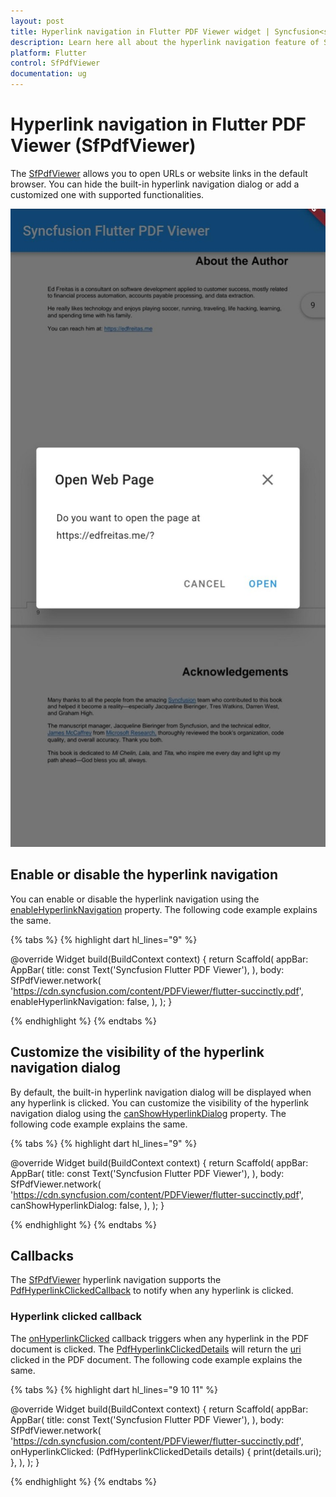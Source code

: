 ```yaml
---
layout: post
title: Hyperlink navigation in Flutter PDF Viewer widget | Syncfusion<sup>&reg;</sup>
description: Learn here all about the hyperlink navigation feature of Syncfusion<sup>&reg;</sup> Flutter PDF Viewer (SfPdfViewer) widget and more.
platform: Flutter
control: SfPdfViewer
documentation: ug
---
```


# Hyperlink navigation in Flutter PDF Viewer (SfPdfViewer)

The [SfPdfViewer](https://pub.dev/documentation/syncfusion_flutter_pdfviewer/latest/pdfviewer/SfPdfViewer-class.html) allows you to open URLs or website links in the default browser. You can hide the built-in hyperlink navigation dialog or add a customized one with supported functionalities.

![Hyperlink navigation dialog](images/hyperlink-navigation/hyperlink_navigation_dialog.jpg)

## Enable or disable the hyperlink navigation

You can enable or disable the hyperlink navigation using the [enableHyperlinkNavigation](https://pub.dev/documentation/syncfusion_flutter_pdfviewer/latest/pdfviewer/SfPdfViewer/enableHyperlinkNavigation.html) property. The following code example explains the same.

{% tabs %}
{% highlight dart hl_lines="9" %}

  @override
  Widget build(BuildContext context) {
    return Scaffold(
      appBar: AppBar(
        title: const Text('Syncfusion Flutter PDF Viewer'),
      ),
      body: SfPdfViewer.network(
        'https://cdn.syncfusion.com/content/PDFViewer/flutter-succinctly.pdf',
        enableHyperlinkNavigation: false,
      ),
    );
  }

{% endhighlight %}
{% endtabs %}

## Customize the visibility of the hyperlink navigation dialog

By default, the built-in hyperlink navigation dialog will be displayed when any hyperlink is clicked. You can customize the visibility of the hyperlink navigation dialog using the [canShowHyperlinkDialog](https://pub.dev/documentation/syncfusion_flutter_pdfviewer/latest/pdfviewer/SfPdfViewer/canShowHyperlinkDialog.html) property. The following code example explains the same.

{% tabs %}
{% highlight dart hl_lines="9" %}

  @override
  Widget build(BuildContext context) {
    return Scaffold(
      appBar: AppBar(
        title: const Text('Syncfusion Flutter PDF Viewer'),
      ),
      body: SfPdfViewer.network(
        'https://cdn.syncfusion.com/content/PDFViewer/flutter-succinctly.pdf',
        canShowHyperlinkDialog: false,
      ),
    );
  }

{% endhighlight %}
{% endtabs %}

## Callbacks

The [SfPdfViewer](https://pub.dev/documentation/syncfusion_flutter_pdfviewer/latest/pdfviewer/SfPdfViewer-class.html) hyperlink navigation supports the [PdfHyperlinkClickedCallback](https://pub.dev/documentation/syncfusion_flutter_pdfviewer/latest/pdfviewer/PdfHyperlinkClickedCallback.html) to notify when any hyperlink is clicked.

### Hyperlink clicked callback

The [onHyperlinkClicked](https://pub.dev/documentation/syncfusion_flutter_pdfviewer/latest/pdfviewer/SfPdfViewer/onHyperlinkClicked.html) callback triggers when any hyperlink in the PDF document is clicked. The [PdfHyperlinkClickedDetails](https://pub.dev/documentation/syncfusion_flutter_pdfviewer/latest/pdfviewer/PdfHyperlinkClickedDetails-class.html) will return the [uri](https://pub.dev/documentation/syncfusion_flutter_pdfviewer/latest/pdfviewer/PdfHyperlinkClickedDetails/uri.html) clicked in the PDF document. The following code example explains the same.

{% tabs %}
{% highlight dart hl_lines="9 10 11" %}

  @override
  Widget build(BuildContext context) {
    return Scaffold(
      appBar: AppBar(
        title: const Text('Syncfusion Flutter PDF Viewer'),
      ),
      body: SfPdfViewer.network(
        'https://cdn.syncfusion.com/content/PDFViewer/flutter-succinctly.pdf',
        onHyperlinkClicked: (PdfHyperlinkClickedDetails details) {
          print(details.uri);
        },
      ),
    );
  }

{% endhighlight %}
{% endtabs %}